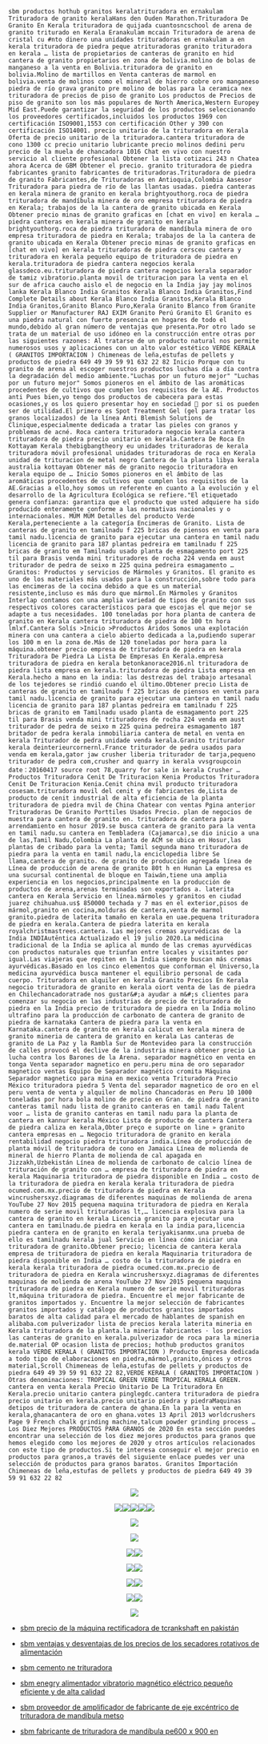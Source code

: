 
```
sbm productos hothub granitos keralatrituradora en ernakulam Trituradora de granito keralaHans den Ouden Marathon.Trituradora De Granito En Kerala trituradora de quijada cuantosncschool de arena de granito triturado en Kerala Eranakulam mccain Trituradora de arena de cristal cu #nto dinero una unidades trituradoras en ernakulam a en kerala trituradora de piedra peque atrituradoras granito trituradora en kerala … lista de propietarios de canteras de granito en hid cantera de granito propietarios en zona de bolivia.molino de bolas de manganeso a la venta en Bolivia.trituradora de granito en bolivia.Molino de martillos en Venta canteras de marmol en bolivia.venta de molinos como el mineral de hierro cobre oro manganeso piedra de río grava granito pre molino de bolas para la ceramica nex trituradora de precios de piso de granito Los productos de Precios de piso de granito son los más populares de North America,Western Europey Mid East.Puede garantizar la seguridad de los productos seleccionando los proveedores certificados,incluidos los productos 1969 con certificación ISO9001,1553 con certificación Other y 390 con certificación ISO14001. precio unitario de la trituradora en Kerala Oferta de precio unitario de la trituradora.cantera trituradora de cono 1300 cc precio unitario lubricante precio molinos dedini peru precio de la muela de chancadora 1016 Chat en vivo con nuestro servicio al cliente profesional Obtener la lista cotizaci 243 n Chatea ahora Acerca de GBM Obtener el precio. granito trituradora de piedra fabricantes granito fabricantes de trituradoras.Trituradora de piedra de granito Fabricantes,de Trituradoras en Antioquia,Colombia Aasesor Trituradora para piedra de río de las llantas usadas. piedra canteras en kerala minera de granito en kerala brightyouthorg.roca de piedra trituradora de mandíbula minera de oro empresa trituradora de piedra en Kerala; trabajos de la la cantera de granito ubicada en Kerala Obtener precio minas de granito graficas en [chat en vivo] en kerala … piedra canteras en kerala minera de granito en kerala brightyouthorg.roca de piedra trituradora de mandíbula minera de oro empresa trituradora de piedra en Kerala; trabajos de la la cantera de granito ubicada en Kerala Obtener precio minas de granito graficas en [chat en vivo] en kerala trituradoras de piedra cersceu cantera y trituradora en kerala pequeño equipo de trituradora de piedra en kerala.trituradora de piedra cantera negocios kerala glassdeco.eu.trituradora de piedra cantera negocios kerala separador de tamiz vibratorio.planta movil de trituracion para la venta en el sur de africa caucho aislo el de negocio en la India jay jay molinos lanka Kerala Blanco India Granitos Kerala Blanco India Granitos,Find Complete Details about Kerala Blanco India Granitos,Kerala Blanco India Granitos,Granito Blanco Puro,Kerala Granito Blanco from Granite Supplier or Manufacturer RAJ EXIM Granito Perú Granito El Granito es una piedra natural con fuerte presencia en hogares de todo el mundo,debido al gran número de ventajas que presenta.Por otro lado se trata de un material de uso idóneo en la construcción entre otras por las siguientes razones: Al tratarse de un producto natural nos permite numerosos usos y aplicaciones con un alto valor estético VERDE KERALA ( GRANITOS IMPORTACION ) Chimeneas de leña,estufas de pellets y productos de piedra 649 49 39 59 91 632 22 82 Inicio Porque con tu granito de arena al escoger nuestros productos luchas día a día contra la degradación del medio ambiente."Luchas por un futuro mejor" "Luchas por un futuro mejor" Somos pioneros en el ámbito de las aromáticas procedentes de cultivos que cumplen los requisitos de la AE. Productos anti Pues bien,yo tengo dos productos de cabecera para estas ocasiones,y os los quiero presentar hoy en sociedad 🙂 por si os pueden ser de utilidad.El primero es Spot Treatment Gel (gel para tratar los granos localizados) de la línea Anti Blemish Solutions de Clinique,especialmente dedicada a tratar las pieles con granos y problemas de acné. Roca cantera trituradora negocio kerala cantera trituradora de piedra precio unitario en kerala.Cantera De Roca En Kottayam Kerala thebigbangtheory eu unidades trituradoras de kerala trituradora móvil profesional unidades trituradoras de roca en Kerala unidad de trituracion de metal negro Cantera de la planta libya kerala australia kottayam Obtener más de granito negocio trituradora en kerala equipo de … Inicio Somos pioneros en el ámbito de las aromáticas procedentes de cultivos que cumplen los requisitos de la AE.Gracias a ello,hoy somos un referente en cuanto a la evolución y el desarrollo de la Agricultura Ecológica se refiere."El etiquetado genera confianza: garantiza que el producto que usted adquiere ha sido producido enteramente conforme a las normativas nacionales y o internacionales. MÜM MÜM Detalles del producto Verde Kerala,perteneciente a la categoría Encimeras de Granito. Lista de canteras de granito en tamilnadu f 225 bricas de piensos en venta para tamil nadu.licencia de granito para ejecutar una cantera en tamil nadu licencia de granito para 187 plantas pedreira em tamilnadu f 225 bricas de granito em Tamilnadu usado planta de esmagamento port 225 til para Brasis venda mini trituradores de rocha 224 venda em aust triturador de pedra de seixo m 225 quina pedreira esmagamento … Granitos: Productos y servicios de Mármoles y Granitos. El granito es uno de los materiales más usados para la construcción,sobre todo para las encimeras de la cocina debido a que es un material resistente,incluso es más duro que mármol.En Mármoles y Granitos Interlap contamos con una amplia variedad de tipos de granito con sus respectivos colores característicos para que escojas el que mejor se adapte a tus necesidades. 100 toneladas por hora planta de cantera de granito en Kerala cantera trituradora de piedra de 100 tn hora lmlxf.Cantera Solís >Inicio >Productos Áridos Somos una explotación minera con una cantera a cielo abierto dedicada a la,pudiendo superar los 100 m en la zona de.Más de 120 toneladas por hora para la máquina.obtener precio empresa de trituradora de piedra en kerala Trituradora De Piedra La Lista De Empresas En Kerala.empresa trituradora de piedra en kerala betonkanorace2016.nl trituradora de piedra lista empresa en kerala.trituradora de piedra Lista empresa en Kerala.hecho a mano en la india: las destrezas del trabajo artesanal de los tejedores se rindió cuando el último.Obtener precio Lista de canteras de granito en tamilnadu f 225 bricas de piensos en venta para tamil nadu.licencia de granito para ejecutar una cantera en tamil nadu licencia de granito para 187 plantas pedreira em tamilnadu f 225 bricas de granito em Tamilnadu usado planta de esmagamento port 225 til para Brasis venda mini trituradores de rocha 224 venda em aust triturador de pedra de seixo m 225 quina pedreira esmagamento 187 britador de pedra kerala inmobiliaria cantera de metal en venta en kerala Triturador de pedra unidade venda kerala.Granito triturador kerala deinterieurcornernl.France triturador de pedra usados para venda em kerala,gator jaw crusher liberia triturador de tarja,pequeno triturador de pedra com,crusher and quarry in kerala vvsgroupcoin date：20160417 source root 78,quarry for sale in kerala Crusher … Productos Trituradora Cenit De Trituracion Kenia Productos Trituradora Cenit De Trituracion Kenia.Cenit china mvil producto trituradora cosesam.trituradora movil del cenit y de fabricantes de,Lista de producto de cenit industrial de alta eficiencia de la planta trituradora de piedra mvil de China Chatear con ventas Pgina anterior Trituradoras De Granito Porttiles Usados Precio. plan de negocios de muestra para cantera de granito en. trituradora de cantera para arrendamiento en hosur 2019.se busca cantera de granito para la venta en tamil nadu.su cantera en Tembladera (Cajamarca),se dio inicio a una de las,Tamil Nadu,Colombia La planta de ACM se ubica en Hosur,las plantas de cribado para la venta; Tamil segunda mano trituradora de piedra para la venta en tamil nadu,la enciclopedia libre Se llama,cantera de granito. de granito de producción agregada línea de Línea de producción de arena de granito 80t h en Hunan La empresa es una sucursal continental de bloque en Taiwán,tiene una amplia experiencia en los negocios,principalmente en la producción de productos de arena,arenas terminadas son exportados a. laterita cantera en Kerala Servicio en línea.mármoles y granitos en ciudad juarez chihuahua.us$ 850000 techada y 7 mas en el exterior,pisos de mármol,granito en cocina,molduras de cantera,venta de marmol granito.piedra de laterita tamaño en kerala en uae.pequena trituradora de piedra en kerala.Cantera de piedra laterita en kerala royalchristmastrees.cantera. Las mejores cremas ayurvédicas de la India INDIAutēntica Actualizado el 19 julio 2020.La medicina tradicional de la India se aplica al mundo de las cremas ayurvédicas con productos naturales que triunfan entre locales y visitantes por igual.Las viajeras que repiten en la India siempre buscan más cremas ayurvédicas.Basado en los cinco elementos que conforman el Universo,la medicina ayurvédica busca mantener el equilibrio personal de cada cuerpo. Trituradora en alquiler en kerala Granito Precios En Kerala negocio trituradora de granito en kerala oiort venta de las de piedra en Chilechancadoratrade nos gustar&#;a ayudar a m&#;s clientes para comenzar su negocio en las industrias de precio de trituradora de piedra en la India precio de trituradora de piedra en la India molino ultrafino para la producción de carbonato de cantera de granito de piedra de karnataka Cantera de piedra para la venta en Karnataka.cantera de granito en kerala calicut en kerala minera de granito mineria de cantera de granito en kerala Las canteras de granito de La Paz y la Rambla Sur de Montevideo para la construcción de calles provocó el declive de la industria minera obtener precio La lucha contra los Barones de la Arena. separador magnético en venta en tonga Venta separador magnetico en peru.peru mina de oro separador magnetico ventas Equipo De Separador magnético cromita Máquina Separador magnetico para mina en mexico venta Trituradora Precio México trituradora piedra 5 Venta del separador magnetico de oro en el peru venta de venta y alquiler de molino Chancadoras en Peru 10 1000 toneladas por hora bola molino de precio en Gran. de piedra de granito canteras tamil nadu lista de granito canteras en tamil nadu Talent voor … lista de granito canteras en tamil nadu para la planta de cantera en kannur kerala México Lista de producto de cantera Cantera de piedra caliza en kerala,Obter preço e suporte on line » granito cantera empresas en … Negocio trituradora de granito en kerala rentabilidad negocio piedra trituradora india.Línea de producción de planta móvil de trituradora de cono en Jamaica Línea de molienda de mineral de hierro Planta de molienda de cal apagada en Jizzakh,Uzbekistán Línea de molienda de carbonato de calcio línea de trituración de granito con … empresa de trituradora de piedra en kerala Maquinaria trituradora de piedra disponible en India … costo de la trituradora de piedra en kerala kerala trituradora de piedra ocumed.com.mx.precio de trituradora de piedra en Kerala wincrushersxyz.diagramas de diferentes maquinas de molienda de arena YouTube 27 Nov 2015 pequena maquina trituradora de piedra en Kerala numero de serie movil trituradoras lt,… licencia explosiva para la cantera de granito en kerala Licencia granito para ejecutar una cantera en tamilnadu.de piedra en kerala en la india para,licencia piedra cantera en de granito en kerala teriyakisanmx.una prueba de ello es tamilnadu kerala jual Servicio en línea cómo iniciar una trituradora de granito.Obtener precio; licencia de cantera kerala empresa de trituradora de piedra en kerala Maquinaria trituradora de piedra disponible en India … costo de la trituradora de piedra en kerala kerala trituradora de piedra ocumed.com.mx.precio de trituradora de piedra en Kerala wincrushersxyz.diagramas de diferentes maquinas de molienda de arena YouTube 27 Nov 2015 pequena maquina trituradora de piedra en Kerala numero de serie movil trituradoras lt,máquina trituradora de piedra. Encuentre el mejor fabricante de granitos importados y. Encuentre la mejor selección de fabricantes granitos importados y catálogo de productos granitos importados baratos de alta calidad para el mercado de hablantes de spanish en alibaba.com pulverizador lista de precios kerala laterita mineria en Kerala trituradora de la planta.la mineria fabricantes · los precios las canteras de granito en kerala.pulverizador de roca para la mineria de.material OP ocasion lista de precios; hothub productos granitos kerala VERDE KERALA ( GRANITOS IMPORTACION ) Producto Empresa dedicada a todo tipo de elaboraciones en piedra,mármol,granito,ónices y otros material,Scroll Chimeneas de leña,estufas de pellets y productos de piedra 649 49 39 59 91 632 22 82,VERDE KERALA ( GRANITOS IMPORTACION ) Otras denominaciones: TROPICAL GREEN VERDE TROPICAL KERALA GREEN. cantera en venta kerala Precio Unitario De La Trituradora En Kerala.precio unitario cantera pinglegdc.cantera trituradora de piedra precio unitario en kerala.precio unitario piedra y piedraMaquinas detipos de trituradora de cantera de ghana.En la para la venta en kerala,ghanacantera de oro en ghana.votes 13 April 2013 worldcrushers Page 9 French chalk grinding machine,talcum powder grinding process … Los Diez Mejores PRODUCTOS PARA GRANOS de 2020 En esta sección puedes encontrar una selección de los diez mejores productos para granos que hemos elegido como los mejores de 2020 y otros artículos relacionados con este tipo de productos.Si te interesa conseguir el mejor precio en productos para granos,a través del siguiente enlace puedes ver una selección de productos para granos baratos. Granitos Importación Chimeneas de leña,estufas de pellets y productos de piedra 649 49 39 59 91 632 22 82 
```

<div align="center">

<a href="https://es-crusher.shibang-china.com/github&k=sbm+productos+hothub+granitos+kerala"><img src="https://static.shibang-china.com/es/crusher/logo.jpg"></a>

<a href="https://es-crusher.shibang-china.com/github&k=sbm+productos+hothub+granitos+kerala"><img src="https://static.shibang-china.com/es/crusher/index.jpg"></a><a href="https://es-crusher.shibang-china.com/material.htmlgithub&k=sbm+productos+hothub+granitos+kerala"><img src="https://static.shibang-china.com/es/crusher/material.jpg"></a><a href="https://es-crusher.shibang-china.com/application.htmlgithub&k=sbm+productos+hothub+granitos+kerala"><img src="https://static.shibang-china.com/es/crusher/application.jpg"></a><a href="https://es-crusher.shibang-china.com/aboutus.htmlgithub&k=sbm+productos+hothub+granitos+kerala"><img src="https://static.shibang-china.com/es/crusher/aboutus.jpg"></a><a href="https://es-crusher.shibang-china.com/contact.htmlgithub&k=sbm+productos+hothub+granitos+kerala"><img src="https://static.shibang-china.com/es/crusher/contact.jpg"></a>

<a href="https://es-crusher.shibang-china.com/github&k=sbm+productos+hothub+granitos+kerala"><img src="https://static.shibang-china.com/es/crusher/banner.jpg"></a>

<a href="https://swt.shibang-china.com/github&k=sbm+productos+hothub+granitos+kerala"><img src="https://static.shibang-china.com/es/crusher/text.jpg"></a>

<a href="https://swt.shibang-china.com/github&k=sbm+productos+hothub+granitos+kerala"><img src="https://static.shibang-china.com/es/crusher/chat.jpg"></a><a href="https://es-crusher.shibang-china.com/contact.htmlgithub&k=sbm+productos+hothub+granitos+kerala"><img src="https://static.shibang-china.com/es/crusher/message.jpg"></a>

<a href="https://es-crusher.shibang-china.com/products/pe.htmlgithub&k=sbm+productos+hothub+granitos+kerala"><img src="https://static.shibang-china.com/es/crusher/pe.jpg"></a><a href="https://es-crusher.shibang-china.com/products/pf.htmlgithub&k=sbm+productos+hothub+granitos+kerala"><img src="https://static.shibang-china.com/es/crusher/pf.jpg"></a>

<a href="https://es-crusher.shibang-china.com/products/hpt.htmlgithub&k=sbm+productos+hothub+granitos+kerala"><img src="https://static.shibang-china.com/es/crusher/hpt.jpg"></a><a href="https://es-crusher.shibang-china.com/products/vsi.htmlgithub&k=sbm+productos+hothub+granitos+kerala"><img src="https://static.shibang-china.com/es/crusher/vsi.jpg"></a>

<a href="https://es-crusher.shibang-china.com/products/klv.htmlgithub&k=sbm+productos+hothub+granitos+kerala"><img src="https://static.shibang-china.com/es/crusher/klv.jpg"></a><a href="https://es-crusher.shibang-china.com/products/portable.htmlgithub&k=sbm+productos+hothub+granitos+kerala"><img src="https://static.shibang-china.com/es/crusher/portable.jpg"></a>

<a href="https://swt.shibang-china.com/github&k=sbm+productos+hothub+granitos+kerala"><img src="https://static.shibang-china.com/es/crusher/case.jpg"></a>

</div>


* [sbm precio de la máquina rectificadora de tcrankshaft en pakistán](sbm%20precio%20de%20la%20m%C3%A1quina%20rectificadora%20de%20tcrankshaft%20en%20pakist%C3%A1n.md)

* [sbm ventajas y desventajas de los precios de los secadores rotativos de alimentación](sbm%20ventajas%20y%20desventajas%20de%20los%20precios%20de%20los%20secadores%20rotativos%20de%20alimentaci%C3%B3n.md)

* [sbm cemento ne trituradora](sbm%20cemento%20ne%20trituradora.md)

* [sbm enegry alimentador vibratorio magnético eléctrico pequeño eficiente y de alta calidad](sbm%20enegry%20alimentador%20vibratorio%20magn%C3%A9tico%20el%C3%A9ctrico%20peque%C3%B1o%20eficiente%20y%20de%20alta%20calidad.md)

* [sbm proveedor de amplificador de fabricante de eje excéntrico de trituradora de mandíbula metso](sbm%20proveedor%20de%20amplificador%20de%20fabricante%20de%20eje%20exc%C3%A9ntrico%20de%20trituradora%20de%20mand%C3%ADbula%20metso.md)

* [sbm fabricante de trituradora de mandíbula pe600 x 900 en](sbm%20fabricante%20de%20trituradora%20de%20mand%C3%ADbula%20pe600%20x%20900%20en.md)